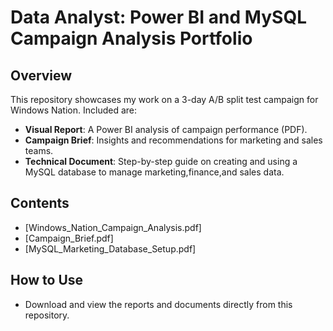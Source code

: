 # Data Analyst: Power BI and MySQL Campaign Analysis Portfolio

## Overview
This repository showcases my work on a 3-day A/B split test campaign for Windows Nation. Included are:
- **Visual Report**: A Power BI analysis of campaign performance (PDF).
- **Campaign Brief**: Insights and recommendations for marketing and sales teams.
- **Technical Document**: Step-by-step guide on creating and using a MySQL database to manage marketing,finance,and sales data.

## Contents
- [Windows_Nation_Campaign_Analysis.pdf]
- [Campaign_Brief.pdf]
- [MySQL_Marketing_Database_Setup.pdf]

## How to Use
- Download and view the reports and documents directly from this repository.
